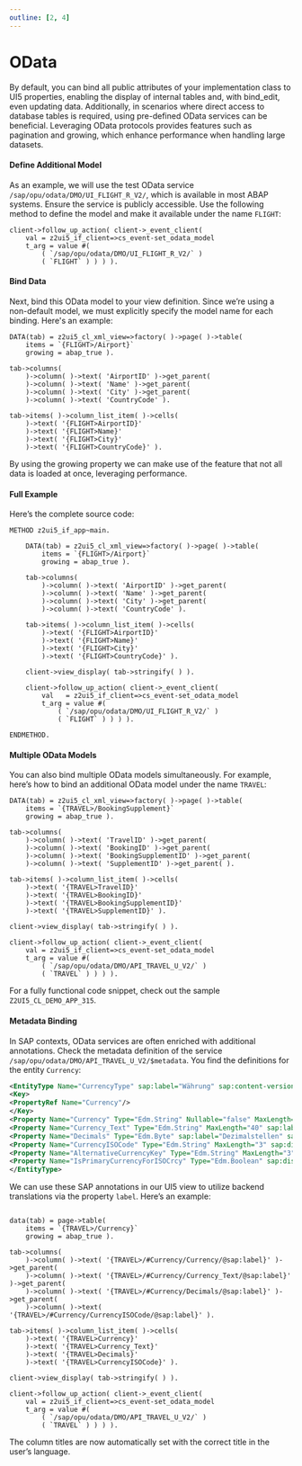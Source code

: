 ```yaml
---
outline: [2, 4]
---
```

# OData

By default, you can bind all public attributes of your implementation class to UI5 properties, enabling the display of internal tables and, with bind_edit, even updating data. Additionally, in scenarios where direct access to database tables is required, using pre-defined OData services can be beneficial. Leveraging OData protocols provides features such as pagination and growing, which enhance performance when handling large datasets.

#### Define Additional Model
As an example, we will use the test OData service `/sap/opu/odata/DMO/UI_FLIGHT_R_V2/`, which is available in most ABAP systems. Ensure the service is publicly accessible. Use the following method to define the model and make it available under the name `FLIGHT`:
```abap
client->follow_up_action( client->_event_client(
    val = z2ui5_if_client=>cs_event-set_odata_model
    t_arg = value #(
        ( `/sap/opu/odata/DMO/UI_FLIGHT_R_V2/` )
        ( `FLIGHT` ) ) ) ).
```
#### Bind Data
Next, bind this OData model to your view definition. Since we’re using a non-default model, we must explicitly specify the model name for each binding. Here's an example:
```abap
DATA(tab) = z2ui5_cl_xml_view=>factory( )->page( )->table(
    items = `{FLIGHT>/Airport}`
    growing = abap_true ).

tab->columns(
    )->column( )->text( 'AirportID' )->get_parent(
    )->column( )->text( 'Name' )->get_parent(
    )->column( )->text( 'City' )->get_parent(
    )->column( )->text( 'CountryCode' ).
 
tab->items( )->column_list_item( )->cells(
    )->text( '{FLIGHT>AirportID}'
    )->text( '{FLIGHT>Name}'
    )->text( '{FLIGHT>City}'
    )->text( '{FLIGHT>CountryCode}' ).
```
By using the growing property we can make use of the feature that not all data is loaded at once, leveraging performance.

#### Full Example
Here’s the complete source code:
```abap
METHOD z2ui5_if_app~main.
  
    DATA(tab) = z2ui5_cl_xml_view=>factory( )->page( )->table(
        items = `{FLIGHT>/Airport}`
        growing = abap_true ).

    tab->columns(
        )->column( )->text( 'AirportID' )->get_parent(
        )->column( )->text( 'Name' )->get_parent(
        )->column( )->text( 'City' )->get_parent(
        )->column( )->text( 'CountryCode' ).
 
    tab->items( )->column_list_item( )->cells(
        )->text( '{FLIGHT>AirportID}'
        )->text( '{FLIGHT>Name}'
        )->text( '{FLIGHT>City}'
        )->text( '{FLIGHT>CountryCode}' ).

    client->view_display( tab->stringify( ) ).

    client->follow_up_action( client->_event_client(
        val   = z2ui5_if_client=>cs_event-set_odata_model
        t_arg = value #(
            ( `/sap/opu/odata/DMO/UI_FLIGHT_R_V2/` )
            ( `FLIGHT` ) ) ) ).
 
ENDMETHOD.
```

#### Multiple OData Models
You can also bind multiple OData models simultaneously. For example, here’s how to bind an additional OData model under the name `TRAVEL`:
```abap
DATA(tab) = z2ui5_cl_xml_view=>factory( )->page( )->table(
    items = `{TRAVEL>/BookingSupplement}`
    growing = abap_true ).

tab->columns(
    )->column( )->text( 'TravelID' )->get_parent(
    )->column( )->text( 'BookingID' )->get_parent(
    )->column( )->text( 'BookingSupplementID' )->get_parent(
    )->column( )->text( 'SupplementID' )->get_parent( ).

tab->items( )->column_list_item( )->cells(
    )->text( '{TRAVEL>TravelID}'
    )->text( '{TRAVEL>BookingID}'
    )->text( '{TRAVEL>BookingSupplementID}'
    )->text( '{TRAVEL>SupplementID}' ).

client->view_display( tab->stringify( ) ).

client->follow_up_action( client->_event_client(
    val = z2ui5_if_client=>cs_event-set_odata_model
    t_arg = value #(
        ( `/sap/opu/odata/DMO/API_TRAVEL_U_V2/` )
        ( `TRAVEL` ) ) ) ).  
```
For a fully functional code snippet, check out the sample `Z2UI5_CL_DEMO_APP_315`.

#### Metadata Binding
In SAP contexts, OData services are often enriched with additional annotations. Check the metadata definition of the service `/sap/opu/odata/DMO/API_TRAVEL_U_V2/$metadata`. You find the definitions for the entity `Currency`:
```xml
<EntityType Name="CurrencyType" sap:label="Währung" sap:content-version="1">
<Key>
<PropertyRef Name="Currency"/>
</Key>
<Property Name="Currency" Type="Edm.String" Nullable="false" MaxLength="5" sap:display-format="UpperCase" sap:text="Currency_Text" sap:label="Währung" sap:quickinfo="Währungsschlüssel" sap:semantics="currency-code"/>
<Property Name="Currency_Text" Type="Edm.String" MaxLength="40" sap:label="Beschreibung" sap:creatable="false" sap:updatable="false"/>
<Property Name="Decimals" Type="Edm.Byte" sap:label="Dezimalstellen" sap:quickinfo="Anzahl Dezimalstellen"/>
<Property Name="CurrencyISOCode" Type="Edm.String" MaxLength="3" sap:display-format="UpperCase" sap:label="ISO-Code" sap:quickinfo="ISO-Währungscode"/>
<Property Name="AlternativeCurrencyKey" Type="Edm.String" MaxLength="3" sap:display-format="UpperCase" sap:label="Alternativschlüssel" sap:quickinfo="Alternativer Schlüssel"/>
<Property Name="IsPrimaryCurrencyForISOCrcy" Type="Edm.Boolean" sap:display-format="UpperCase" sap:label="primär" sap:quickinfo="primärer SAP-Währungscode zum ISO-Code"/>
</EntityType>
```
We can use these SAP annotations in our UI5 view to utilize backend translations via the property `label`. Here’s an example:
```abap

data(tab) = page->table(
    items = `{TRAVEL>/Currency}`
    growing = abap_true ).

tab->columns(
    )->column( )->text( '{TRAVEL>/#Currency/Currency/@sap:label}' )->get_parent(
    )->column( )->text( '{TRAVEL>/#Currency/Currency_Text/@sap:label}' )->get_parent(
    )->column( )->text( '{TRAVEL>/#Currency/Decimals/@sap:label}' )->get_parent(
    )->column( )->text( '{TRAVEL>/#Currency/CurrencyISOCode/@sap:label}' ).

tab->items( )->column_list_item( )->cells(
    )->text( '{TRAVEL>Currency}'
    )->text( '{TRAVEL>Currency_Text}'
    )->text( '{TRAVEL>Decimals}'
    )->text( '{TRAVEL>CurrencyISOCode}' ).

client->view_display( tab->stringify( ) ).

client->follow_up_action( client->_event_client(
    val = z2ui5_if_client=>cs_event-set_odata_model
    t_arg = value #(
        ( `/sap/opu/odata/DMO/API_TRAVEL_U_V2/` )
        ( `TRAVEL` ) ) ) ).  
```
The column titles are now automatically set with the correct title in the user’s language.
